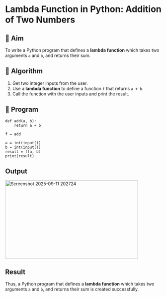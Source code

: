 # Lambda Function in Python: Addition of Two Numbers

## 🎯 Aim
To write a Python program that defines a **lambda function** which takes two arguments `a` and `b`, and returns their sum.

## 🧠 Algorithm
1. Get two integer inputs from the user.
2. Use a **lambda function** to define a function `f` that returns `a + b`.
3. Call the function with the user inputs and print the result.

## 🧾 Program
```
def add(a, b):
    return a + b

f = add

a = int(input())
b = int(input())
result = f(a, b)
print(result)
```

## Output
<img width="427" height="251" alt="Screenshot 2025-09-11 202724" src="https://github.com/user-attachments/assets/d1b1bcae-3a63-4608-8cd1-c85cd8e80313" />


## Result
Thus, a Python program that defines a **lambda function** which takes two arguments `a` and `b`, and returns their sum is created successfully.
